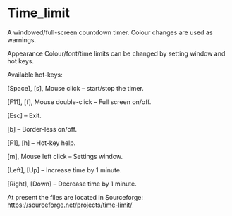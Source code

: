 # Time_limit
A windowed/full-screen countdown timer.
Colour changes are used as warnings.

Appearance Colour/font/time limits can be changed by
setting window and hot keys.



Available hot-keys:


[Space], [s], Mouse click – start/stop the timer.

[F11], [f], Mouse double-click  – Full screen on/off.

[Esc] – Exit.

[b] – Border-less on/off.

[F1], [h] – Hot-key help.

[m], Mouse left click – Settings window.

[Left], [Up] – Increase time by 1 minute.

[Right], [Down] – Decrease time by 1 minute.


At present the files are located in Sourceforge:
https://sourceforge.net/projects/time-limit/

